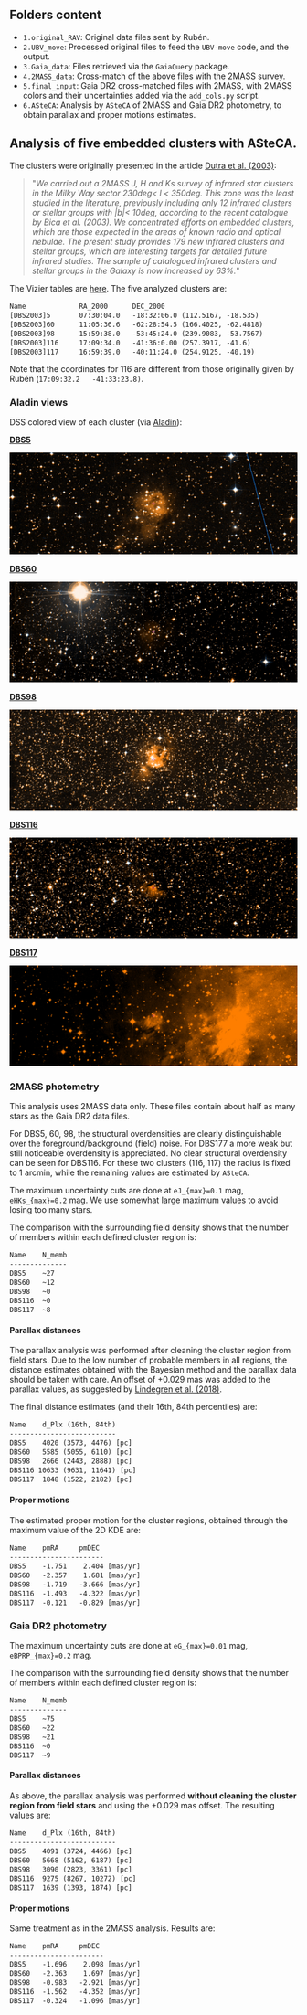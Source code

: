 
## Folders content

* `1.original_RAV`: Original data files sent by Rubén.
* `2.UBV_move`: Processed original files to feed the `UBV-move` code, and
  the output.
* `3.Gaia_data`: Files retrieved via the `GaiaQuery` package.
* `4.2MASS_data`: Cross-match of the above files with the 2MASS survey.
* `5.final_input`: Gaia DR2 cross-matched files with 2MASS, with 2MASS colors
  and their uncertainties added via the `add_cols.py` script.
* `6.ASteCA`: Analysis by `ASteCA` of 2MASS and Gaia DR2 photometry, to obtain
  parallax and proper motions estimates.


## Analysis of five embedded clusters with ASteCA.

The clusters were originally presented in the article [Dutra et al. (2003)](https://ui.adsabs.harvard.edu/abs/2003A%26A...400..533D/abstract):

> "*We carried out a 2MASS J, H and Ks survey of infrared star clusters in the Milky Way sector 230deg< l < 350deg. This zone was the least studied in the literature, previously including only 12 infrared clusters or stellar groups with |b|< 10deg, according to the recent catalogue by Bica et al. (2003). We concentrated efforts on embedded clusters, which are those expected in the areas of known radio and optical nebulae. The present study provides 179 new infrared clusters and stellar groups, which are interesting targets for detailed future infrared studies. The sample of catalogued infrared clusters and stellar groups in the Galaxy is now increased by 63%.*"

The Vizier tables are [here](https://ui.adsabs.harvard.edu/abs/2003yCat..34000533D/abstract). The five analyzed clusters are:

```
Name             RA_2000      DEC_2000
[DBS2003]5       07:30:04.0   -18:32:06.0 (112.5167, -18.535)
[DBS2003]60      11:05:36.6   -62:28:54.5 (166.4025, -62.4818)
[DBS2003]98      15:59:38.0   -53:45:24.0 (239.9083, -53.7567)
[DBS2003]116     17:09:34.0   -41:36:0.00 (257.3917, -41.6)
[DBS2003]117     16:59:39.0   -40:11:24.0 (254.9125, -40.19)
```

Note that the coordinates for 116 are different from those originally given by Rubén (`17:09:32.2   -41:33:23.8)`.

### Aladin views

DSS colored view of each cluster (via [Aladin](https://aladin.u-strasbg.fr)):

**[DBS5](http://aladin.unistra.fr/AladinLite/?target=07%2030%204.000-18%2032%206.00&fov=0.42&survey=P%2FDSS2%2Fcolor)**

![](figs/dbs5.png)

**[DBS60](http://aladin.unistra.fr/AladinLite/?target=11%2005%2036.600-62%2028%2054.50&fov=0.42&survey=P%2FDSS2%2Fcolor)**

![](figs/dbs60.png)

**[DBS98](http://aladin.unistra.fr/AladinLite/?target=15%2059%2038.000-53%2045%2024.00&fov=0.42&survey=P%2FDSS2%2Fcolor)**

![](figs/dbs98.png)

**[DBS116](http://aladin.unistra.fr/AladinLite/?target=17%2009%2034.000-41%2036%200.00&fov=0.42&survey=P%2FDSS2%2Fcolor)**

![](figs/dbs116.png)

**[DBS117](http://aladin.unistra.fr/AladinLite/?target=16%2059%2039.000-40%2011%2024.00&fov=0.42&survey=P%2FDSS2%2Fcolor)**

![](figs/dbs117.png)


### 2MASS photometry

This analysis uses 2MASS data only. These files contain about half as many stars as the Gaia DR2 data files.

For DBS5, 60, 98, the structural overdensities are clearly distinguishable over the foreground/background (field) noise. For DBS177 a more weak but still noticeable overdensity is appreciated. No clear structural overdensity can be seen for DBS116. For these two clusters (116, 117) the radius is fixed to 1 arcmin, while the remaining values are estimated by `ASteCA`.

The maximum uncertainty cuts are done at `eJ_{max}=0.1` mag, `eHKs_{max}=0.2` mag. We use somewhat large maximum values to avoid losing too many stars.

The comparison with the surrounding field density shows that the number of members within each defined cluster region is:

```
Name    N_memb
--------------
DBS5    ~27
DBS60   ~12
DBS98   ~0
DBS116  ~0
DBS117  ~8
```


#### Parallax distances

The parallax analysis was performed after cleaning the cluster region from field stars. Due to the low number of probable members in all regions, the distance estimates obtained with the Bayesian method and the parallax data should be taken with care. An offset of +0.029 mas was added to the parallax values, as suggested by [Lindegren et al. (2018)](https://www.aanda.org/articles/aa/abs/2018/08/aa32727-18/aa32727-18.html).

The final distance estimates (and their 16th, 84th percentiles) are:

```
Name    d_Plx (16th, 84th)
--------------------------
DBS5    4020 (3573, 4476) [pc]
DBS60   5585 (5055, 6110) [pc]
DBS98   2666 (2443, 2888) [pc]
DBS116 10633 (9631, 11641) [pc]
DBS117  1848 (1522, 2182) [pc]
```

#### Proper motions

The estimated proper motion for the cluster regions, obtained through the maximum value of the 2D KDE are:

```
Name    pmRA     pmDEC
-----------------------
DBS5    -1.751    2.404 [mas/yr]
DBS60   -2.357    1.681 [mas/yr]
DBS98   -1.719   -3.666 [mas/yr]
DBS116  -1.493   -4.322 [mas/yr]
DBS117  -0.121   -0.829 [mas/yr]
```


### Gaia DR2 photometry

The maximum uncertainty cuts are done at `eG_{max}=0.01` mag,
`eBPRP_{max}=0.2` mag.

The comparison with the surrounding field density shows that the number of members within each defined cluster region is:

```
Name    N_memb
--------------
DBS5    ~75
DBS60   ~22
DBS98   ~21
DBS116  ~0
DBS117  ~9
```


#### Parallax distances

As above, the parallax analysis was performed **without cleaning the cluster region from field stars** and using the +0.029 mas offset. The resulting values are:

```
Name    d_Plx (16th, 84th)
--------------------------
DBS5    4091 (3724, 4466) [pc]
DBS60   5668 (5162, 6187) [pc]
DBS98   3090 (2823, 3361) [pc]
DBS116  9275 (8267, 10272) [pc]
DBS117  1639 (1393, 1874) [pc]
```

#### Proper motions

Same treatment as in the 2MASS analysis. Results are:


```
Name    pmRA     pmDEC
-----------------------
DBS5    -1.696    2.098 [mas/yr]
DBS60   -2.363    1.697 [mas/yr]
DBS98   -0.983   -2.921 [mas/yr]
DBS116  -1.562   -4.352 [mas/yr]
DBS117  -0.324   -1.096 [mas/yr]
```

